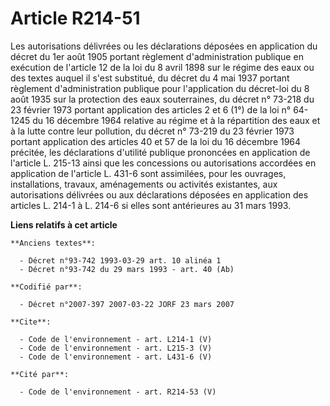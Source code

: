 # Article R214-51

Les autorisations délivrées ou les déclarations déposées en application du décret du 1er août 1905 portant règlement
d'administration publique en exécution de l'article 12 de la loi du 8 avril 1898 sur le régime des eaux ou des textes auquel
il s'est substitué, du décret du 4 mai 1937 portant règlement d'administration publique pour l'application du décret-loi du 8
août 1935 sur la protection des eaux souterraines, du décret n° 73-218 du 23 février 1973 portant application des articles 2
et 6 (1°) de la loi n° 64-1245 du 16 décembre 1964 relative au régime et à la répartition des eaux et à la lutte contre leur
pollution, du décret n° 73-219 du 23 février 1973 portant application des articles 40 et 57 de la loi du 16 décembre 1964
précitée, les déclarations d'utilité publique prononcées en application de l'article L. 215-13 ainsi que les concessions ou
autorisations accordées en application de l'article L. 431-6 sont assimilées, pour les ouvrages, installations, travaux,
aménagements ou activités existantes, aux autorisations délivrées ou aux déclarations déposées en application des articles L.
214-1 à L. 214-6 si elles sont antérieures au 31 mars 1993.

**Liens relatifs à cet article**

	**Anciens textes**:

	  - Décret n°93-742 1993-03-29 art. 10 alinéa 1
	  - Décret n°93-742 du 29 mars 1993 - art. 40 (Ab)

	**Codifié par**:

	  - Décret n°2007-397 2007-03-22 JORF 23 mars 2007

	**Cite**:

	  - Code de l'environnement - art. L214-1 (V)
	  - Code de l'environnement - art. L215-3 (V)
	  - Code de l'environnement - art. L431-6 (V)

	**Cité par**:

	  - Code de l'environnement - art. R214-53 (V)
